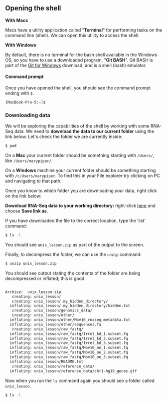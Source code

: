 ## Opening the shell

**With Macs**

Macs have a utility application called "**Terminal**" for performing tasks on the command line (shell). We can open this utility to access the shell.

**With Windows**

By default, there is no terminal for the bash shell available in the Windows OS, so you have to use a downloaded program, "**Git BASH**". Git BASH is part of the [Git for Windows](https://git-for-windows.github.io/) download, and is a shell (bash) emulator.

#### Command prompt

Once you have opened the shell, you should see the command prompt ending with `$`. 

```bash
[MacBook-Pro-5:~]$ 
```


### Downloading data

We will be exploring the capabilities of the shell by working with some RNA-Seq data. We need to **download the data to our current folder** using the link below. Let's check the folder we are currently inside:

```bash
$ pwd
```

On a **Mac** your current folder should be something starting with `/Users/`, like `/Users/marypiper/`.

On a **Windows** machine your current folder should be something starting with `/c/Users/marypiper`. To find this in your File explorer try clicking on PC and navigating to that path.

Once you know to which folder you are downloading your data, right click on the link below:

**Download RNA-Seq data to your working directory:** right-click [here](https://github.com/hbctraining/Training-modules/blob/master/Intro_shell/data/unix_lesson.zip?raw=true) and choose **Save link as**.

If you have downloaded the file to the correct location, type the 'list' command:

```bash
$ ls -l
```

You should see `unix_lesson.zip` as part of the output to the screen.

Finally, to decompress the folder, we can use the `unzip` command:

```bash
$ unzip unix_lesson.zip 
```

You should see output stating the contents of the folder are being decompressed or inflated; this is good.

```bash

Archive:  unix_lesson.zip
   creating: unix_lesson/
   creating: unix_lesson/.my_hidden_directory/
  inflating: unix_lesson/.my_hidden_directory/hidden.txt  
   creating: unix_lesson/genomics_data/
   creating: unix_lesson/other/
  inflating: unix_lesson/other/Mov10_rnaseq_metadata.txt  
  inflating: unix_lesson/other/sequences.fa  
   creating: unix_lesson/raw_fastq/
  inflating: unix_lesson/raw_fastq/Irrel_kd_1.subset.fq  
  inflating: unix_lesson/raw_fastq/Irrel_kd_2.subset.fq  
  inflating: unix_lesson/raw_fastq/Irrel_kd_3.subset.fq  
  inflating: unix_lesson/raw_fastq/Mov10_oe_1.subset.fq  
  inflating: unix_lesson/raw_fastq/Mov10_oe_2.subset.fq  
  inflating: unix_lesson/raw_fastq/Mov10_oe_3.subset.fq  
  inflating: unix_lesson/README.txt  
   creating: unix_lesson/reference_data/
  inflating: unix_lesson/reference_data/chr1-hg19_genes.gtf  
```

Now when you run the `ls` command again you should see a folder called `unix_lesson`.

```bash
$ ls -l
```
